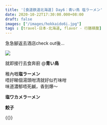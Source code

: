 ```yaml
---
title: '[食道鉄道北海道] Day6：青い鳥 塩ラーメン'
date: 2020-10-22T17:30:00.000+08:00
draft: false
images: ["/images/hokkaido6i.jpg"]
tags : [travel-日本-北海道, flavor - 行膳積腹]
---
```


急急腳返去酒店check out後...

![](/images/hokkaido6i.jpg)

就即接行去食奔廚 @**青い鳥**  



稚內嘅**塩ラーメン**  
唔好睇個湯頭咁清就好似冇味咁  
味道濃郁唔死鹹，香到爆～  

**塩ワカメラーメン**  
  
  
  
**餃子**  
  
   
{{<hokkaido>}}
